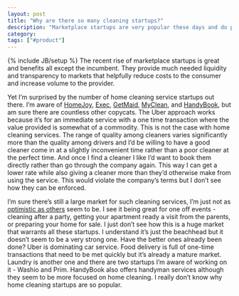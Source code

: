 ```yaml
---
layout: post
title: "Why are there so many cleaning startups?"
description: "Marketplace startups are very popular these days and do provide value but I'm just not sure why there are so many home cleaning ones out there. That doesn't seem to be the best market for this type of model."
category:
tags: ["#product"]
---
```

{% include JB/setup %}
The recent rise of marketplace startups is great and benefits all except the incumbent. They provide much needed liquidity and transparency to markets that helpfully reduce costs to the consumer and increase volume to the provider.

Yet I’m surprised by the number of home cleaning service startups out there. I’m aware of <a href="https://www.homejoy.com/" target="_blank">HomeJoy</a>, <a href="https://iamexec.com/" target="_blank">Exec</a>, <a href="http://getmaid.com/" target="_blank">GetMaid</a>, <a href="https://www.myclean.com/" target="_blank">MyClean</a>, and <a href="http://www.handybook.com/" target="_blank">HandyBook</a>, but am sure there are countless other copycats. The Uber approach works because it’s for an immediate service with a one time transaction where the value provided is somewhat of a commodity. This is not the case with home cleaning services. The range of quality among cleaners varies significantly more than the quality among drivers and I’d be willing to have a good cleaner come in at a slightly inconvenient time rather than a poor cleaner at the perfect time. And once I find a cleaner I like I’d want to book them directly rather than go through the company again. This way I can get a lower rate while also giving a cleaner more than they’d otherwise make from using the service. This would violate the company’s terms but I don’t see how they can be enforced.

I’m sure there’s still a large market for such cleaning services, I’m just not as <a href="http://blogs.wsj.com/venturecapital/2013/12/05/homejoy-raises-38m-for-house-cleaning-on-demand/" target="_blank">optimistic as others</a> seem to be. I see it being great for one off events - cleaning after a party, getting your apartment ready a visit from the parents, or preparing your home for sale. I just don’t see how this is a huge market that warrants all these startups. I understand it’s just the beachhead but it doesn’t seem to be a very strong one. Have the better ones already been done? Uber is dominating car service. Food delivery is full of one-time transactions that need to be met quickly but it’s already a mature market. Laundry is another one and there are two startups I’m aware of working on it - Washio and Prim. HandyBook also offers handyman services although they seem to be more focused on home cleaning. I really don’t know why home cleaning startups are so popular.